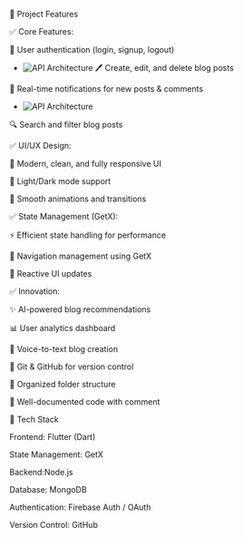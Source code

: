 
📌 Project Features

✅ Core Features:

👥 User authentication (login, signup, logout)
- ![API Architecture](https://github.com/Fardowsanuur/flutter-project-/Screenshot%202025-02-01%20080429.png
)
🖊️ Create, edit, and delete blog posts

📩 Real-time notifications for new posts & comments
- ![API Architecture](https://github.com/Fardowsanuur/flutter-project-/Screenshot%202025-02-01%20083754.png
)

🔍 Search and filter blog posts

✅ UI/UX Design:

🎨 Modern, clean, and fully responsive UI

🌙 Light/Dark mode support

🔄 Smooth animations and transitions

✅ State Management (GetX):

⚡ Efficient state handling for performance

📍 Navigation management using GetX

🔄 Reactive UI updates

✅ Innovation:

✨ AI-powered blog recommendations

📊 User analytics dashboard

🎤 Voice-to-text blog creation



🔄 Git & GitHub for version control

📂 Organized folder structure

📑 Well-documented code with comment


🚀 Tech Stack

Frontend: Flutter (Dart)

State Management: GetX

Backend:Node.js

Database: MongoDB

Authentication: Firebase Auth / OAuth

Version Control:  GitHub
